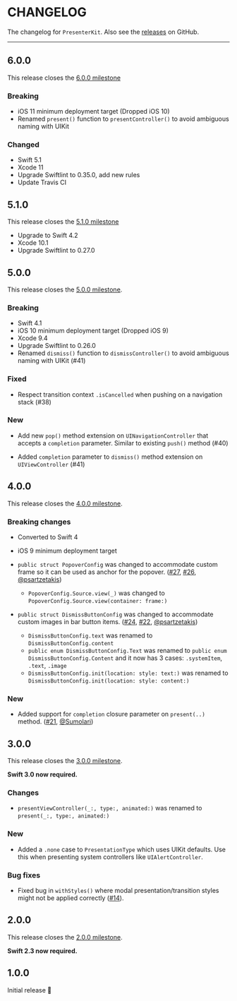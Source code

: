 # CHANGELOG

The changelog for `PresenterKit`. Also see the [releases](https://github.com/jessesquires/PresenterKit/releases) on GitHub.

--------------------------------------

6.0.0
-----

This release closes the [6.0.0 milestone](https://github.com/jessesquires/PresenterKit/milestone/8?closed=1)

### Breaking

- iOS 11 minimum deployment target (Dropped iOS 10)
- Renamed `present()` function to `presentController()` to avoid ambiguous naming with UIKit

### Changed

- Swift 5.1
- Xcode 11
- Upgrade Swiftlint to 0.35.0, add new rules
- Update Travis CI

5.1.0
-----

This release closes the [5.1.0 milestone](https://github.com/jessesquires/PresenterKit/milestone/7?closed=1)

- Upgrade to Swift 4.2
- Xcode 10.1
- Upgrade Swiftlint to 0.27.0

5.0.0
-----

This release closes the [5.0.0 milestone](https://github.com/jessesquires/PresenterKit/milestone/6?closed=1).

### Breaking

- Swift 4.1
- iOS 10 minimum deployment target (Dropped iOS 9)
- Xcode 9.4
- Upgrade Swiftlint to 0.26.0
- Renamed `dismiss()` function to `dismissController()` to avoid ambiguous naming with UIKit (#41)

### Fixed

- Respect transition context `.isCancelled` when pushing on a navigation stack (#38)

### New

- Add new `pop()` method extension on `UINavigationController` that accepts a `completion` parameter. Similar to existing `push()` method (#40)

- Added `completion` parameter to `dismiss()` method extension on `UIViewController` (#41)

4.0.0
-----

This release closes the [4.0.0 milestone](https://github.com/jessesquires/PresenterKit/milestone/4?closed=1).

### Breaking changes

- Converted to Swift 4

- iOS 9 minimum deployment target

- `public struct PopoverConfig` was changed to accommodate custom frame so it can be used as anchor for the popover.  ([#27](https://github.com/jessesquires/PresenterKit/pull/27), [#26](https://github.com/jessesquires/PresenterKit/issues/26), [@psartzetakis](https://github.com/psartzetakis))
  - `PopoverConfig.Source.view(_)` was changed to `PopoverConfig.Source.view(container: frame:)`

- `public struct DismissButtonConfig` was changed to accommodate custom images in bar button items. ([#24](https://github.com/jessesquires/PresenterKit/pull/24), [#22](https://github.com/jessesquires/PresenterKit/issues/22), [@psartzetakis](https://github.com/psartzetakis))
    - `DismissButtonConfig.text` was renamed to `DismissButtonConfig.content`
    - `public enum DismissButtonConfig.Text` was renamed to `public enum DismissButtonConfig.Content` and it now has 3 cases: `.systemItem`, `.text`, `.image`
    - `DismissButtonConfig.init(location: style: text:)` was renamed to `DismissButtonConfig.init(location: style: content:)`

### New

- Added support for `completion` closure parameter on `present(..)` method. ([#21](https://github.com/jessesquires/PresenterKit/pull/21), [@Sumolari](https://github.com/Sumolari))

3.0.0
-----

This release closes the [3.0.0 milestone](https://github.com/jessesquires/PresenterKit/milestone/3?closed=1).

**Swift 3.0 now required.**

### Changes

- `presentViewController(_:, type:, animated:)` was renamed to `present(_:, type:, animated:)`

### New

- Added a `.none` case to `PresentationType` which uses UIKit defaults. Use this when presenting system controllers like `UIAlertController`.

### Bug fixes

- Fixed bug in `withStyles()` where modal presentation/transition styles might not be applied correctly ([#14](https://github.com/jessesquires/PresenterKit/issues/14)).

2.0.0
-----

This release closes the [2.0.0 milestone](https://github.com/jessesquires/PresenterKit/milestone/2?closed=1).

**Swift 2.3 now required.**

1.0.0
-----

Initial release 🎉
